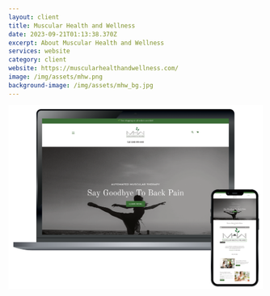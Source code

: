```yaml
---
layout: client
title: Muscular Health and Wellness
date: 2023-09-21T01:13:38.370Z
excerpt: About Muscular Health and Wellness
services: website
category: client
website: https://muscularhealthandwellness.com/
image: /img/assets/mhw.png
background-image: /img/assets/mhw_bg.jpg
---
```

![](/img/assets/mhw_mockup.png)
